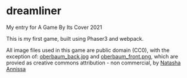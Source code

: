 # dreamliner
My entry for A Game By Its Cover 2021

This is my first game, built using Phaser3 and webpack.

All image files used in this game are public domain (CC0),
with the exception of:
[oberbaum_back.jpg](src/scenes/oberbaum/oberbaum_back.jpg)
and [oberbaum_front.png](src/scenes/oberbaum/oberbaum_front.png), which are provied as creative commons attribution - non commercial,
by [Natasha Annissa](https://www.natashannisa.com)
